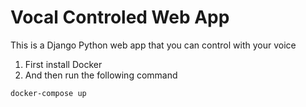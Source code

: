 # Vocal Controled Web App
This is a Django Python web app that you can control with your voice

1. First install Docker
2. And then run the following command

```
docker-compose up
```